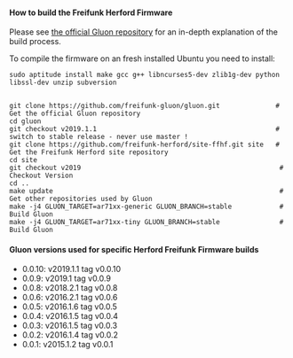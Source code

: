 #### How to build the Freifunk Herford Firmware

Please see [the official Gluon repository](https://github.com/freifunk-gluon/gluon) for an in-depth explanation of the build process.

To compile the firmware on an fresh installed Ubuntu you need to install:

    sudo aptitude install make gcc g++ libncurses5-dev zlib1g-dev python libssl-dev unzip subversion


    git clone https://github.com/freifunk-gluon/gluon.git              # Get the official Gluon repository
    cd gluon
    git checkout v2019.1.1                                             # switch to stable release - never use master !
    git clone https://github.com/freifunk-herford/site-ffhf.git site   # Get the Freifunk Herford site repository
    cd site
    git checkout v2019                                                  # Checkout Version
    cd ..
    make update                                                         # Get other repositories used by Gluon
    make -j4 GLUON_TARGET=ar71xx-generic GLUON_BRANCH=stable            # Build Gluon
    make -j4 GLUON_TARGET=ar71xx-tiny GLUON_BRANCH=stable               # Build Gluon


#### Gluon versions used for specific Herford Freifunk Firmware builds

- 0.0.10: v2019.1.1  tag v0.0.10
- 0.0.9:  v2019.1    tag v0.0.9
- 0.0.8:  v2018.2.1  tag v0.0.8
- 0.0.6:  v2016.2.1  tag v0.0.6
- 0.0.5:  v2016.1.6  tag v0.0.5
- 0.0.4:  v2016.1.5  tag v0.0.4
- 0.0.3:  v2016.1.5  tag v0.0.3
- 0.0.2:  v2016.1.4  tag v0.0.2
- 0.0.1:  v2015.1.2  tag v0.0.1
